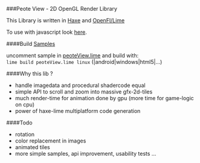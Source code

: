 ###Peote View - 2D OpenGL Render Library

This Library is written in [Haxe](http://haxe.org) and [OpenFl/Lime](http://www.openfl.org/documentation/setup/install-haxe/)
  
To use with javascript look [here](https://github.com/maitag/peoteView.js). 

####Build [Samples](http://maitag.github.io/peote-view/)

uncomment sample in [peoteView.lime](https://github.com/maitag/peote-view/blob/master/peoteView.lime#L10)
and build with:  
`lime build peoteView.lime linux` (|android|windows|html5|...)


####Why this lib ?

- handle imagedata and procedural shadercode equal
- simple API to scroll and zoom into massive gfx-2d-tiles
- much render-time for animation done by gpu (more time for game-logic on cpu)
- power of haxe-lime multiplatform code generation

####Todo

- rotation
- color replacement in images
- animated tiles
- more simple samples, api improvement, usability tests ...

